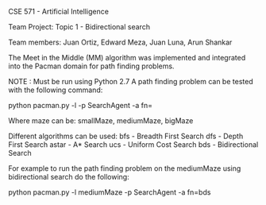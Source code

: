 CSE 571 - Artificial Intelligence

Team Project: Topic 1 - Bidirectional search

Team members:
Juan Ortiz, Edward Meza, Juan Luna, Arun Shankar

The Meet in the Middle (MM) algorithm was implemented and integrated into the Pacman domain for path finding problems.

NOTE : Must be run using Python 2.7
A path finding problem can be tested with the following command:

python pacman.py -l <maze> -p SearchAgent -a fn=<algorithm>

Where maze can be: smallMaze, mediumMaze, bigMaze

Different algorithms can be used:
bfs - Breadth First Search
dfs - Depth First Search
astar - A* Search
ucs - Uniform Cost Search
bds - Bidirectional Search

For example to run the path finding problem on the mediumMaze using bidirectional search do the following:

python pacman.py -l mediumMaze -p SearchAgent -a fn=bds
